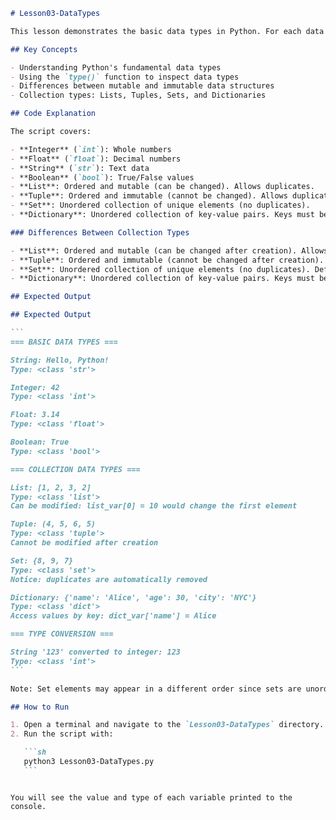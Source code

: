 ````markdown
# Lesson03-DataTypes

This lesson demonstrates the basic data types in Python. For each data type, a variable is declared, its value is printed, and its type is displayed using the `type()` function.

## Key Concepts

- Understanding Python's fundamental data types
- Using the `type()` function to inspect data types
- Differences between mutable and immutable data structures
- Collection types: Lists, Tuples, Sets, and Dictionaries

## Code Explanation

The script covers:

- **Integer** (`int`): Whole numbers
- **Float** (`float`): Decimal numbers
- **String** (`str`): Text data
- **Boolean** (`bool`): True/False values
- **List**: Ordered and mutable (can be changed). Allows duplicates.
- **Tuple**: Ordered and immutable (cannot be changed). Allows duplicates.
- **Set**: Unordered collection of unique elements (no duplicates).
- **Dictionary**: Unordered collection of key-value pairs. Keys must be unique.

### Differences Between Collection Types

- **List**: Ordered and mutable (can be changed after creation). Allows duplicate elements. Defined with square brackets `[ ]`.
- **Tuple**: Ordered and immutable (cannot be changed after creation). Allows duplicate elements. Defined with parentheses `( )`.
- **Set**: Unordered collection of unique elements (no duplicates). Defined with curly braces `{ }`.
- **Dictionary**: Unordered collection of key-value pairs. Keys must be unique. Defined with curly braces `{ }` and colons `:` to separate keys and values.

## Expected Output

## Expected Output

```
=== BASIC DATA TYPES ===

String: Hello, Python!
Type: <class 'str'>

Integer: 42
Type: <class 'int'>

Float: 3.14
Type: <class 'float'>

Boolean: True
Type: <class 'bool'>

=== COLLECTION DATA TYPES ===

List: [1, 2, 3, 2]
Type: <class 'list'>
Can be modified: list_var[0] = 10 would change the first element

Tuple: (4, 5, 6, 5)
Type: <class 'tuple'>
Cannot be modified after creation

Set: {8, 9, 7}
Type: <class 'set'>
Notice: duplicates are automatically removed

Dictionary: {'name': 'Alice', 'age': 30, 'city': 'NYC'}
Type: <class 'dict'>
Access values by key: dict_var['name'] = Alice

=== TYPE CONVERSION ===

String '123' converted to integer: 123
Type: <class 'int'>
```

Note: Set elements may appear in a different order since sets are unordered.

## How to Run

1. Open a terminal and navigate to the `Lesson03-DataTypes` directory.
2. Run the script with:

   ```sh
   python3 Lesson03-DataTypes.py
   ```

````
   ```

You will see the value and type of each variable printed to the console.
